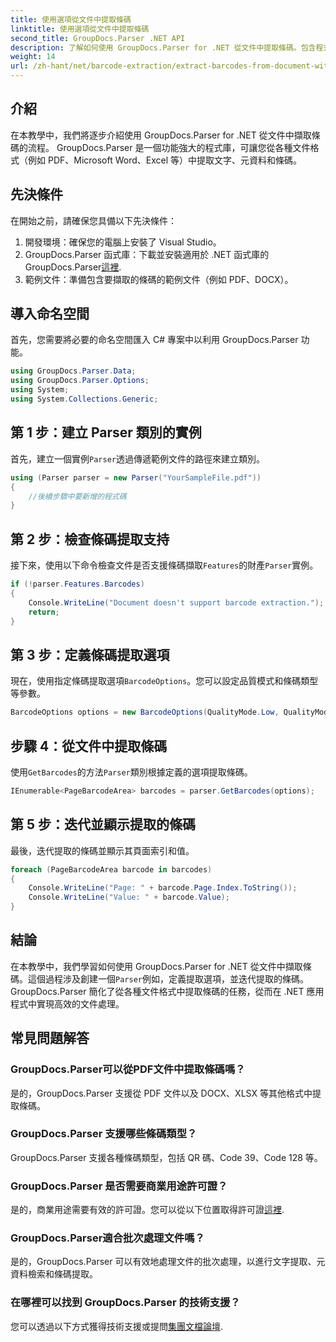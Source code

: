 ```yaml
---
title: 使用選項從文件中提取條碼
linktitle: 使用選項從文件中提取條碼
second_title: GroupDocs.Parser .NET API
description: 了解如何使用 GroupDocs.Parser for .NET 從文件中提取條碼。包含程式碼範例和常見問題的綜合教學。
weight: 14
url: /zh-hant/net/barcode-extraction/extract-barcodes-from-document-with-options/
---
```

## 介紹
在本教學中，我們將逐步介紹使用 GroupDocs.Parser for .NET 從文件中擷取條碼的流程。 GroupDocs.Parser 是一個功能強大的程式庫，可讓您從各種文件格式（例如 PDF、Microsoft Word、Excel 等）中提取文字、元資料和條碼。
## 先決條件
在開始之前，請確保您具備以下先決條件：
1. 開發環境：確保您的電腦上安裝了 Visual Studio。
2.  GroupDocs.Parser 函式庫：下載並安裝適用於 .NET 函式庫的 GroupDocs.Parser[這裡](https://releases.groupdocs.com/parser/net/).
3. 範例文件：準備包含要擷取的條碼的範例文件（例如 PDF、DOCX）。

## 導入命名空間
首先，您需要將必要的命名空間匯入 C# 專案中以利用 GroupDocs.Parser 功能。
```csharp
using GroupDocs.Parser.Data;
using GroupDocs.Parser.Options;
using System;
using System.Collections.Generic;
```
## 第 1 步：建立 Parser 類別的實例
首先，建立一個實例`Parser`透過傳遞範例文件的路徑來建立類別。
```csharp
using (Parser parser = new Parser("YourSampleFile.pdf"))
{
    //後續步驟中要新增的程式碼
}
```
## 第 2 步：檢查條碼提取支持
接下來，使用以下命令檢查文件是否支援條碼擷取`Features`的財產`Parser`實例。
```csharp
if (!parser.Features.Barcodes)
{
    Console.WriteLine("Document doesn't support barcode extraction.");
    return;
}
```
## 第 3 步：定義條碼提取選項
現在，使用指定條碼提取選項`BarcodeOptions`。您可以設定品質模式和條碼類型等參數。
```csharp
BarcodeOptions options = new BarcodeOptions(QualityMode.Low, QualityMode.Low, "QR");
```
## 步驟 4：從文件中提取條碼
使用`GetBarcodes`的方法`Parser`類別根據定義的選項提取條碼。
```csharp
IEnumerable<PageBarcodeArea> barcodes = parser.GetBarcodes(options);
```
## 第 5 步：迭代並顯示提取的條碼
最後，迭代提取的條碼並顯示其頁面索引和值。
```csharp
foreach (PageBarcodeArea barcode in barcodes)
{
    Console.WriteLine("Page: " + barcode.Page.Index.ToString());
    Console.WriteLine("Value: " + barcode.Value);
}
```

## 結論
在本教學中，我們學習如何使用 GroupDocs.Parser for .NET 從文件中擷取條碼。這個過程涉及創建一個`Parser`例如，定義提取選項，並迭代提取的條碼。 GroupDocs.Parser 簡化了從各種文件格式中提取條碼的任務，從而在 .NET 應用程式中實現高效的文件處理。

## 常見問題解答
### GroupDocs.Parser可以從PDF文件中提取條碼嗎？
是的，GroupDocs.Parser 支援從 PDF 文件以及 DOCX、XLSX 等其他格式中提取條碼。
### GroupDocs.Parser 支援哪些條碼類型？
GroupDocs.Parser 支援各種條碼類型，包括 QR 碼、Code 39、Code 128 等。
### GroupDocs.Parser 是否需要商業用途許可證？
是的，商業用途需要有效的許可證。您可以從以下位置取得許可證[這裡](https://purchase.groupdocs.com/buy).
### GroupDocs.Parser適合批次處理文件嗎？
是的，GroupDocs.Parser 可以有效地處理文件的批次處理，以進行文字提取、元資料檢索和條碼提取。
### 在哪裡可以找到 GroupDocs.Parser 的技術支援？
您可以透過以下方式獲得技術支援或提問[集團文檔論壇](https://forum.groupdocs.com/c/parser/17).
